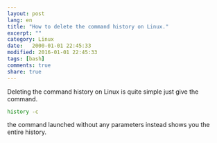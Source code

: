 ```yaml
--- 
layout: post
lang: en
title: "How to delete the command history on Linux."
excerpt: ""
category: Linux
date:   2000-01-01 22:45:33
modified: 2016-01-01 22:45:33
tags: [bash]
comments: true
share: true
---
```


Deleting the command history on Linux is quite simple just give the command.
```bash
history -c
```
the command launched without any parameters instead shows you the entire history.
